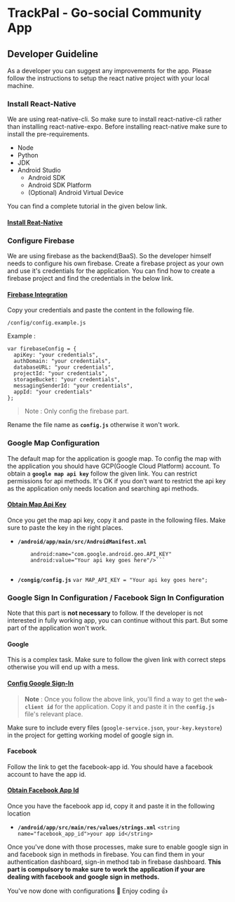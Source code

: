 # TrackPal - Go-social Community App

## Developer Guideline

As a developer you can suggest any improvements for the app. Please follow the instructions to setup the react native project with your local machine.

### Install React-Native

We are using reat-native-cli. So make sure to install react-native-cli rather than installing react-native-expo. Before installing react-native make sure to install the pre-requirements.
* Node
* Python
* JDK
* Android Studio
    * Android SDK
    * Android SDK Platform
    * (Optional) Android Virtual Device

You can find a complete tutorial in the given below link.
#### [Install Reat-Native](https://facebook.github.io/react-native/docs/0.59/getting-started)

### Configure Firebase

We are using firebase as the backend(BaaS). So the developer himself needs to configure his own firebase. Create a firebase project as your own and use it's credentials for the application. You can find how to create a firebase project and find the credentials in the below link.

#### [Firebase Integration](http://console.firebase.google.com)

Copy your credentials and paste the content in the following file.

`/config/config.example.js`

Example : 
```
var firebaseConfig = {
  apiKey: "your credentials",
  authDomain: "your credentials",
  databaseURL: "your credentials",
  projectId: "your credentials",
  storageBucket: "your credentials",
  messagingSenderId: "your credentials",
  appId: "your credentials"
};
```
> Note : Only config the firebase part.

Rename the file name as **`config.js`** otherwise it won't work.

### Google Map Configuration

The default map for the application is google map. To config the map with the application you should have GCP(Google Cloud Platform) account. To obtain a **`google map api key`** follow the given link. You can restrict permissions for api methods. It's OK if you don't want to restrict the api key as the application only needs location and searching api methods.

#### [Obtain Map Api Key](https://cloud.google.com/maps-platform/)

Once you get the map api key, copy it and paste in the following files. Make sure to paste the key in the right places.

* **`/android/app/main/src/AndroidManifest.xml`**
    ```<meta-data
        android:name="com.google.android.geo.API_KEY"
        android:value="Your api key goes here"/>```
        
* **`/congig/config.js`**
    `var MAP_API_KEY = "Your api key goes here";`

### Google Sign In Configuration / Facebook Sign In Configuration

Note that this part is **not necessary** to follow. If the developer is not interested in fully working app, you can continue without this part. But some part of the application won't work.

#### Google
This is a complex task. Make sure to follow the given link with correct steps otherwise you will end up with a mess.

#### [Config Google Sign-In](https://github.com/react-native-community/react-native-google-signin/blob/master/docs/android-guide.md)

> **Note** : Once you follow the above link, you'll find a way to get the **`web-client id`** for the application. Copy it and paste it in the **`config.js`** file's relevant place.

Make sure to include every files (`google-service.json`, `your-key.keystore`) in the project for getting working model of google sign in.

#### Facebook

Follow the link to get the facebook-app id. You should have a facebook account to have the app id.

#### [Obtain Facebook App Id](https://developers.facebook.com/)

Once you have the facebook app id, copy it and paste it in the following location

* **`/android/app/src/main/res/values/strings.xml`**
     `<string name="facebook_app_id">your app id</string>`

Once you've done with those processes, make sure to enable google sign in and facebook sign in methods in firebase. You can find them in your authentication dashboard, sign-in method tab in firebase dashboard. **This part is compulsory to make sure to work the application if your are dealing with facebook and google sign in methods.**

You've now done with configurations :100:
Enjoy coding :+1: 